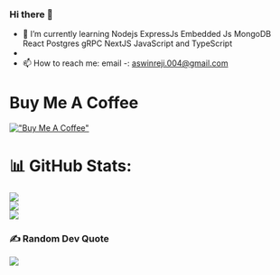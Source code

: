 ### Hi there 👋

- 🌱 I’m currently learning Nodejs ExpressJs Embedded Js MongoDB React Postgres gRPC NextJS JavaScript and TypeScript 
-     
- 📫 How to reach me: email -: aswinreji.004@gmail.com
<!-- - 🔭 I’m currently working on ...    
- 👯 I’m looking to collaborate on ...
- 🤔 I’m looking for help with ...
- 💬 Ask me about ...
- 😄 Pronouns: ...  
- ⚡ Fun fact: ...-->


# Buy Me A Coffee
[!["Buy Me A Coffee"](https://www.buymeacoffee.com/assets/img/custom_images/orange_img.png)](https://www.buymeacoffee.com/dev.aswinreji)

  
# 📊 GitHub Stats:
![](https://github-readme-stats.vercel.app/api?username=dev-aswinreji&theme=dark&hide_border=false&include_all_commits=false&count_private=false)<br/>
![](https://github-readme-streak-stats.herokuapp.com/?user=dev-aswinreji&theme=dark&hide_border=false)<br/>
![](https://github-readme-stats.vercel.app/api/top-langs/?username=dev-aswinreji&theme=dark&hide_border=false&include_all_commits=false&count_private=false&layout=compact)
 
### ✍️ Random Dev Quote
![](https://quotes-github-readme.vercel.app/api?type=horizontal&theme=radical)


<!-- Proudly created with GPRM ( https://gprm.itsvg.in ) -->

